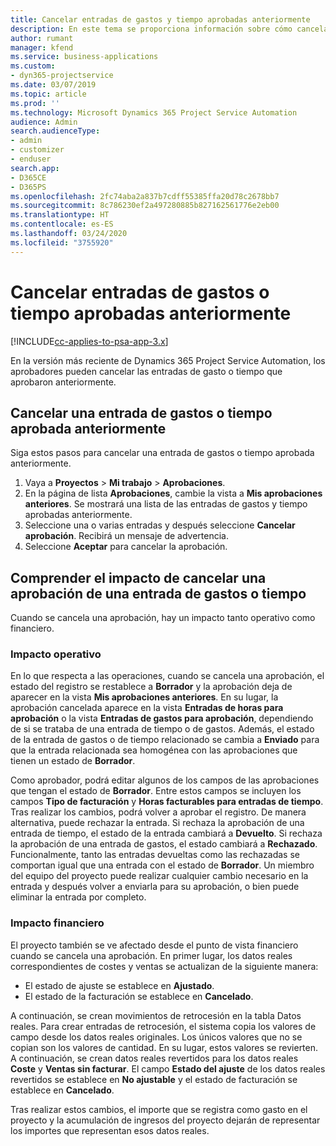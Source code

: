 ```yaml
---
title: Cancelar entradas de gastos y tiempo aprobadas anteriormente
description: En este tema se proporciona información sobre cómo cancelar una transacción de gastos y tiempo de proyecto aprobada.
author: rumant
manager: kfend
ms.service: business-applications
ms.custom:
- dyn365-projectservice
ms.date: 03/07/2019
ms.topic: article
ms.prod: ''
ms.technology: Microsoft Dynamics 365 Project Service Automation
audience: Admin
search.audienceType:
- admin
- customizer
- enduser
search.app:
- D365CE
- D365PS
ms.openlocfilehash: 2fc74aba2a837b7cdff55385ffa20d78c2678bb7
ms.sourcegitcommit: 8c786230ef2a497280885b827162561776e2eb00
ms.translationtype: HT
ms.contentlocale: es-ES
ms.lasthandoff: 03/24/2020
ms.locfileid: "3755920"
---
```

# <a name="cancel-previously-approved-time-or-expense-entries"></a>Cancelar entradas de gastos o tiempo aprobadas anteriormente

[!INCLUDE[cc-applies-to-psa-app-3.x](../includes/cc-applies-to-psa-app-3x.md)]

En la versión más reciente de Dynamics 365 Project Service Automation, los aprobadores pueden cancelar las entradas de gasto o tiempo que aprobaron anteriormente.

## <a name="cancel-a-previously-approved-time-or-expense-entry"></a>Cancelar una entrada de gastos o tiempo aprobada anteriormente

Siga estos pasos para cancelar una entrada de gastos o tiempo aprobada anteriormente.

1. Vaya a **Proyectos** \> **Mi trabajo** \> **Aprobaciones**.
2. En la página de lista **Aprobaciones**, cambie la vista a **Mis aprobaciones anteriores**. Se mostrará una lista de las entradas de gastos y tiempo aprobadas anteriormente.
3. Seleccione una o varias entradas y después seleccione **Cancelar aprobación**. Recibirá un mensaje de advertencia.
4. Seleccione **Aceptar** para cancelar la aprobación.

## <a name="understand-the-impact-of-canceling-a-time-or-expense-entry-approval"></a>Comprender el impacto de cancelar una aprobación de una entrada de gastos o tiempo

Cuando se cancela una aprobación, hay un impacto tanto operativo como financiero.

### <a name="operational-impact"></a>Impacto operativo

En lo que respecta a las operaciones, cuando se cancela una aprobación, el estado del registro se restablece a **Borrador** y la aprobación deja de aparecer en la vista **Mis aprobaciones anteriores**. En su lugar, la aprobación cancelada aparece en la vista **Entradas de horas para aprobación** o la vista **Entradas de gastos para aprobación**, dependiendo de si se trataba de una entrada de tiempo o de gastos. Además, el estado de la entrada de gastos o de tiempo relacionado se cambia a **Enviado** para que la entrada relacionada sea homogénea con las aprobaciones que tienen un estado de **Borrador**.

Como aprobador, podrá editar algunos de los campos de las aprobaciones que tengan el estado de **Borrador**. Entre estos campos se incluyen los campos **Tipo de facturación** y **Horas facturables para entradas de tiempo**. Tras realizar los cambios, podrá volver a aprobar el registro. De manera alternativa, puede rechazar la entrada. Si rechaza la aprobación de una entrada de tiempo, el estado de la entrada cambiará a **Devuelto**. Si rechaza la aprobación de una entrada de gastos, el estado cambiará a **Rechazado**. Funcionalmente, tanto las entradas devueltas como las rechazadas se comportan igual que una entrada con el estado de **Borrador**. Un miembro del equipo del proyecto puede realizar cualquier cambio necesario en la entrada y después volver a enviarla para su aprobación, o bien puede eliminar la entrada por completo.

### <a name="financial-impact"></a>Impacto financiero

El proyecto también se ve afectado desde el punto de vista financiero cuando se cancela una aprobación. En primer lugar, los datos reales correspondientes de costes y ventas se actualizan de la siguiente manera:

- El estado de ajuste se establece en **Ajustado**.
- El estado de la facturación se establece en **Cancelado**.

A continuación, se crean movimientos de retrocesión en la tabla Datos reales. Para crear entradas de retrocesión, el sistema copia los valores de campo desde los datos reales originales. Los únicos valores que no se copian son los valores de cantidad. En su lugar, estos valores se revierten. A continuación, se crean datos reales revertidos para los datos reales **Coste** y **Ventas sin facturar**. El campo **Estado del ajuste** de los datos reales revertidos se establece en **No ajustable** y el estado de facturación se establece en **Cancelado**.

Tras realizar estos cambios, el importe que se registra como gasto en el proyecto y la acumulación de ingresos del proyecto dejarán de representar los importes que representan esos datos reales.
